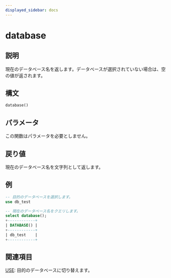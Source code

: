 ```yaml
---
displayed_sidebar: docs
---
```


# database

## 説明

現在のデータベース名を返します。データベースが選択されていない場合は、空の値が返されます。

## 構文

```Haskell
database()
```

## パラメータ

この関数はパラメータを必要としません。

## 戻り値

現在のデータベース名を文字列として返します。

## 例

```sql
-- 目的のデータベースを選択します。
use db_test

-- 現在のデータベース名をクエリします。
select database();
+------------+
| DATABASE() |
+------------+
| db_test    |
+------------+
```

## 関連項目

 [USE](../../sql-statements/Database/USE.md): 目的のデータベースに切り替えます。